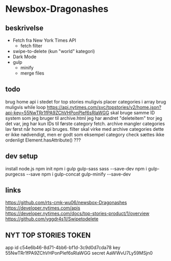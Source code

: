 # Newsbox-Dragonashes

## beskrivelse

- Fetch fra New York Times API
  - fetch filter
- swipe-to-delete (kun "world" kategori)
- Dark Mode
- gulp
  - minify
  - merge files

## todo

brug home api i stedet for top stories
  muligvis placer categories i array
  brug muligvis while loop
  https://api.nytimes.com/svc/topstories/v2/home.json?api-key=55NwTRr1fPA9ZChVHPonPlef6sRlaWGG
  skal bruge samme ID system som jeg bruger til archive.html
  jeg har ændret "deleteitem" tror jeg det var, jeg har kun IDs til første category fetch.
  archive mangler categories
    lav først når home api bruges.
      filter skal virke med archive categories
        dette er ikke nødvendigt, men er godt som eksempel
category check sættes ikke ordenligt
  Element.hasAttribute() ???

## dev setup

install node.js
npm init
npm i gulp gulp-sass sass --save-dev
npm i gulp-purgecss --save
npm i gulp-concat gulp-minify --save-dev

## links

https://github.com/rts-cmk-wu06/newsbox-Dragonashes
https://developer.nytimes.com/apis
  https://developer.nytimes.com/docs/top-stories-product/1/overview
https://github.com/yggdr4s1l/Swipetodelete

## NYT TOP STORIES TOKEN

app id
c54e6b46-8d71-4bb6-bf1d-3c9d0d7cda78
key
55NwTRr1fPA9ZChVHPonPlef6sRlaWGG
secret
AaWWvU7Ly59MSjn0